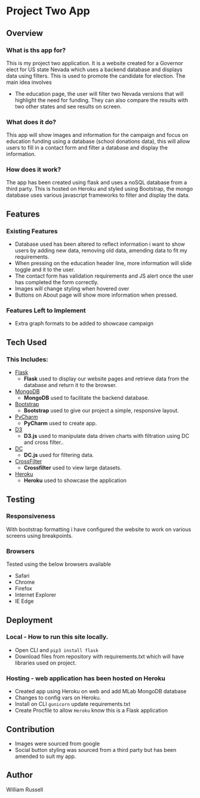 # Project Two App

## Overview
### What is ths app for?
This is my project two application. It is a website created for a Governor elect for US state Nevada which uses a backend database and displays data using filters. This is used to promote the candidate for election. The main idea involves
- The education page, the user will filter two Nevada versions that will highlight the need for funding. They can also compare the results with two other states and see results on screen. 
### What does it do?
This app will show images and information for the campaign and focus on education funding using a database (school donations data), this will allow users to fill in a contact form and filter a database and display the information.
### How does it work?
The app has been created using flask and uses a noSQL database from a third party. This is hosted on Heroku and styled using Bootstrap, the mongo database uses various javascript frameworks to filter and display the data.
## Features

### Existing Features
- Database used has been altered to reflect information i want to show users by adding new data, removing old data, amending data to fit my requirements.
- When pressing on the education header line, more information will slide toggle and it to the user.
- The contact form has validation requirements and JS alert once the user has completed the form correctly.
- Images will change styling when hovered over
- Buttons on About page will show more information when pressed.

### Features Left to Implement
- Extra graph formats to be added to showcase campaign

## Tech Used
### This Includes:
- [Flask](http://flask.pocoo.org/)
    - **Flask** used to display our website pages and retrieve data from the database and return it to the browser.
- [MongoDB](https://www.mongodb.com/)
    - **MongoDB** used to facilitate the backend database.
- [Bootstrap](http://getbootstrap.com/)
    - **Bootstrap** used to give our project a simple, responsive layout.
- [PyCharm](https://www.jetbrains.com/)
    - **PyCharm** used to create app.
- [D3](https://d3js.org/)
    - **D3.js** used to manipulate data driven charts with filtration using DC and cross filter..
- [DC](https://dc-js.github.io/dc.js/)
    - **DC.js** used for filtering data.
- [CrossFilter](http://square.github.io/crossfilter/)
    - **Crossfilter** used to view large datasets.
- [Heroku](https://www.heroku.com/)
    - **Heroku** used to showcase the application

## Testing
### Responsiveness
With bootstrap formatting i have configured the website to work on various screens using breakpoints.

### Browsers
Tested using the below browsers available
- Safari
- Chrome 
- Firefox 
- Internet Explorer
- IE Edge

## Deployment
### Local - How to run this site locally.
- Open CLI and `pip3 install flask`
- Download files from repository with requirements.txt which will have libraries used on project.

### Hosting - web application has been hosted on **Heroku**
- Created app using Heroku on web and add MLab MongoDB database
- Changes to config vars on Heroku.
- Install on CLI `gunicorn` update requirements.txt
- Create Procfile to allow `Heroku` know this is a Flask application

## Contribution
- Images were sourced from google
- Social button styling was sourced from a third party but has been amended to suit my app.

## Author
William Russell